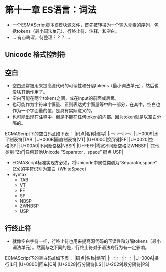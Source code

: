 # 第十一章 ES语言：词法

<!-- - p160
- 前言
    - ECMAScript脚本或模块，首先被转化成一序列输入元素：token、行终止符、注释、空白。
    - ...
1. Unicode 格式控制字符
2. 空白
3. 行终止符
4. 注释
5. Token
6. 名称和关键字
7. 标点符号
8. 字面量
9. 自动分号插入
    - 前言
    - 分号自动插入规则
    - 分号自动插入例子 -->

- 一个ESMAScript脚本或模块源文件，首先被转换为一个输入元素的序列，包括tokens（最小词法单元）、行终止符、注释、和空白。
- ... 有点晦涩，待整理？？？ ...

## Unicode 格式控制符

## 空白

- 空白通常被用来提高源代码的可读性和分隔tokens（最小词法单元），然后也没啥其他作用了。
- 空白可能在两个tokens之间，或在input的前面或后面。
- 也可能作为字符串字面量、正则表达式字面量等中的一部分，在其中，空白也作为一个字面量的值，是具有实际意义的。
- 也可能出现在注释中，但是不能在任何token的内部，因为token就是以空白分隔的。

ECMAScript下的空白码点如下表：
|码点|名称|缩写|
|:--:|:--:|:--:|
|U+0009|水平制表符|TAB|
|U+000B|垂直制表符|VT|
|U+000C|换页键|FF|
|U+0020|空格|SP|
|U+00A0|不间断空格|NBSP|
|U+FEFF|零宽不间断空格|ZWNBSP|
|其他类别 “Zs”|任何其他Unicode “Separator，space” 码点|USP|

- ECMAScript标准实现方必须，将Unicode中属性类别为“Separator,space” (Zs)的字符识别为空白（WhiteSpace）
- Syntax
    - TAB
    - VT
    - FF
    - SP
    - NBSP
    - ZWNBSP
    - USP

## 行终止符

- 就像空白字符一样，行终止符也用来提高源代码的可读性和分隔tokens（最小词法单元）。然而与之不同的是，行终止符对于语法的行为有一定影响。

ECMAScript下的空白码点如下表：
|码点|名称|缩写|
|:--:|:--:|:--:|
|U+000A|换行|LF|
|U+000D|回车|CR|
|U+2028|行分隔符|LS|
|U+2029|段分隔符|PS|
